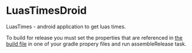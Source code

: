 LuasTimesDroid
==============

LuasTimes - android application to get luas times.

To build for release you must set the properties that are referenced in [the build file](https://github.com/baz8080/LuasTimesDroid/blob/master/LuasTimes/build.gradle#L34-L37) in one of your gradle propery files and run assembleRelease task.
